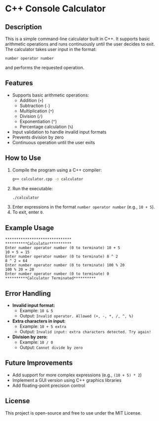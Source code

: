# C++ Console Calculator

## Description
This is a simple command-line calculator built in C++. It supports basic arithmetic operations and runs continuously until the user decides to exit. The calculator takes user input in the format:
```
number operator number
```
and performs the requested operation.

## Features
- Supports basic arithmetic operations:
  - Addition (`+`)
  - Subtraction (`-`)
  - Multiplication (`*`)
  - Division (`/`)
  - Exponentiation (`^`)
  - Percentage calculation (`%`)
- Input validation to handle invalid input formats
- Prevents division by zero
- Continuous operation until the user exits

## How to Use
1. Compile the program using a C++ compiler:
   ```sh
   g++ calculator.cpp -o calculator
   ```
2. Run the executable:
   ```sh
   ./calculator
   ```
3. Enter expressions in the format `number operator number` (e.g., `10 + 5`).
4. To exit, enter `0`.

## Example Usage
```
******************************
**********Calculator**********
Enter number operator number (0 to terminate) 10 + 5
10 + 5 = 15
Enter number operator number (0 to terminate) 8 ^ 2
8 ^ 2 = 64
Enter number operator number (0 to terminate) 100 % 20
100 % 20 = 20
Enter number operator number (0 to terminate) 0
**********Calculator Terminated**********
```

## Error Handling
- **Invalid input format:**
  - Example: `10 & 5`
  - Output: `Invalid operator. Allowed (+, -, *, /, ^, %)`
- **Extra characters in input:**
  - Example: `10 + 5 extra`
  - Output: `Invalid input: extra characters detected. Try again!`
- **Division by zero:**
  - Example: `10 / 0`
  - Output: `Cannot divide by zero`

## Future Improvements
- Add support for more complex expressions (e.g., `(10 + 5) * 2`)
- Implement a GUI version using C++ graphics libraries
- Add floating-point precision control

## License
This project is open-source and free to use under the MIT License.


